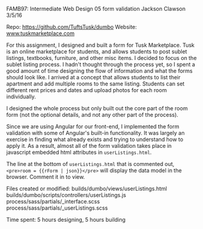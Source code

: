 FAMB97: Intermediate Web Design
05 form validation
Jackson Clawson
3/5/16

Repo: https://github.com/TuftsTusk/dumbo
Website: www.tuskmarketplace.com

For this assignment, I designed and built a form for Tusk Marketplace. Tusk is an online marketplace for students, and allows students to post sublet listings, textbooks, furniture, and other misc items. I decided to focus on the sublet listing process. I hadn't thought through the process yet, so I spent a good amount of time designing the flow of information and what the forms should look like. I arrived at a concept that allows students to list their apartment and add multiple rooms to the same listing. Students can set different rent prices and dates and upload photos for each room individually. 

I designed the whole process but only built out the core part of the room form (not the optional details, and not any other part of the process). 

Since we are using Angular for our front-end, I implemented the form validation with some of Angular's built-in functionality. It was largely an exercise in finding what already exists and trying to understand how to apply it. As a result, almost all of the form validation takes place in javascript embedded html attributes in `userListings.html`.

The line at the bottom of `userListings.html` that is commented out, `<pre>room = {{rForm | json}}</pre>` will display the data model in the browser. Comment it in to view.

Files created or modified: 
	builds/dumbo/views/userListings.html
	builds/dumbo/scripts/controllers/userListings.js
	process/sass/partials/_interface.scss
	process/sass/partials/_userListings.scss

Time spent: 5 hours designing, 5 hours building
